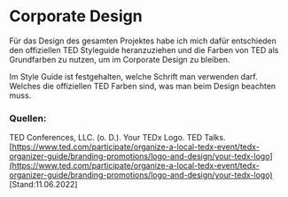 # Corporate Design

Für das Design des gesamten Projektes habe ich mich dafür entschieden den offiziellen TED Styleguide heranzuziehen und die Farben von TED als Grundfarben zu nutzen, um im Corporate Design zu bleiben. 

Im Style Guide ist festgehalten, welche Schrift man verwenden darf. Welches die offiziellen TED Farben sind, was man beim Design beachten muss. 

### Quellen:
TED Conferences, LLC. (o. D.). Your TEDx Logo. TED Talks. [https://www.ted.com/participate/organize-a-local-tedx-event/tedx-organizer-guide/branding-promotions/logo-and-design/your-tedx-logo](https://www.ted.com/participate/organize-a-local-tedx-event/tedx-organizer-guide/branding-promotions/logo-and-design/your-tedx-logo) [Stand:11.06.2022]